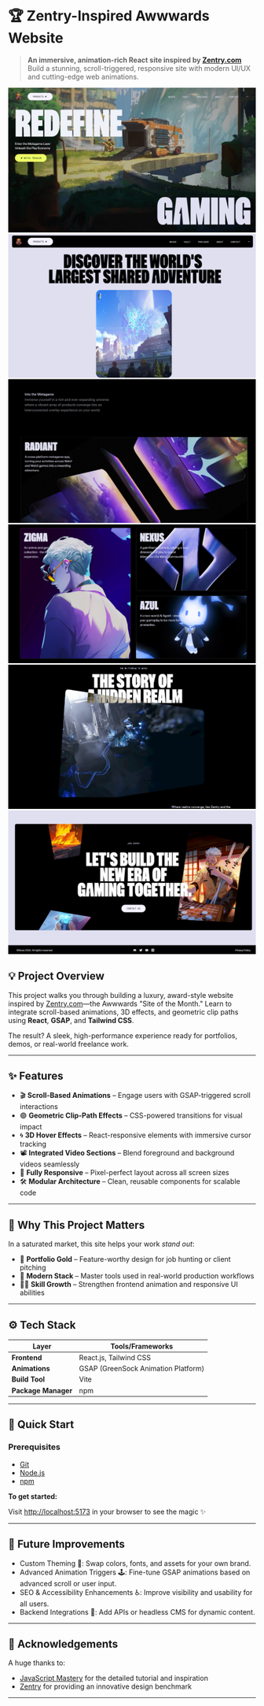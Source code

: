 # 🏆 Zentry-Inspired Awwwards Website

> **An immersive, animation-rich React site inspired by [Zentry.com](https://zentry.com/)**  
> Build a stunning, scroll-triggered, responsive site with modern UI/UX and cutting-edge web animations.


![Demo Images](public/README/Hero.png)  
![Demo Images](public/README/AnimatedTitle.png)  
![Demo Images](public/README/About.png)  
![Demo Images](public/README/Features.png)  
![Demo Images](public/README/Story.png)  
![Demo Images](public/README/Contact.png)  




## 💡 Project Overview

This project walks you through building a luxury, award-style website inspired by [Zentry.com](https://zentry.com/)—the Awwwards "Site of the Month." Learn to integrate scroll-based animations, 3D effects, and geometric clip paths using **React**, **GSAP**, and **Tailwind CSS**.

The result? A sleek, high-performance experience ready for portfolios, demos, or real-world freelance work.

---

## ✨ Features

- 🎬 **Scroll-Based Animations** – Engage users with GSAP-triggered scroll interactions
- 🟣 **Geometric Clip-Path Effects** – CSS-powered transitions for visual impact
- 🌀 **3D Hover Effects** – React-responsive elements with immersive cursor tracking
- 📽️ **Integrated Video Sections** – Blend foreground and background videos seamlessly
- 📱 **Fully Responsive** – Pixel-perfect layout across all screen sizes
- 🛠️ **Modular Architecture** – Clean, reusable components for scalable code

---

## 🌟 Why This Project Matters

In a saturated market, this site helps your work *stand out*:

- 💼 **Portfolio Gold** – Feature-worthy design for job hunting or client pitching
- 🚀 **Modern Stack** – Master tools used in real-world production workflows
- 🧑‍💻 **Skill Growth** – Strengthen frontend animation and responsive UI abilities

---

## ⚙️ Tech Stack

| Layer       | Tools/Frameworks                      |
|-------------|----------------------------------------|
| **Frontend**| React.js, Tailwind CSS                 |
| **Animations** | GSAP (GreenSock Animation Platform) |
| **Build Tool** | Vite                                |
| **Package Manager** | npm                           |

---

## 🚀 Quick Start

### Prerequisites

- [Git](https://git-scm.com/)
- [Node.js](https://nodejs.org/)
- [npm](https://www.npmjs.com/)

**To get started:**

Visit [http://localhost:5173](http://localhost:5173) in your browser to see the magic ✨

---

## 💬 Future Improvements

- Custom Theming 🎨: Swap colors, fonts, and assets for your own brand.
- Advanced Animation Triggers 🕹️: Fine-tune GSAP animations based on advanced scroll or user input.
- SEO & Accessibility Enhancements ♿: Improve visibility and usability for all users.
- Backend Integrations 🔌: Add APIs or headless CMS for dynamic content.

---

## 🙏 Acknowledgements

A huge thanks to:
- [JavaScript Mastery](https://www.youtube.com/@javascriptmastery/videos) for the detailed tutorial and inspiration
- [Zentry](https://zentry.com/) for providing an innovative design benchmark

---



